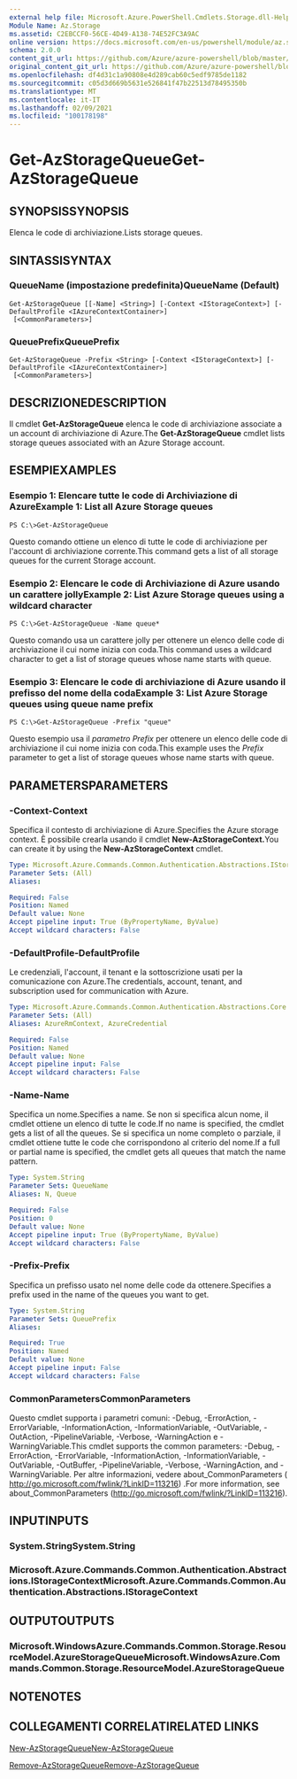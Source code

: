 ```yaml
---
external help file: Microsoft.Azure.PowerShell.Cmdlets.Storage.dll-Help.xml
Module Name: Az.Storage
ms.assetid: C2EBCCF0-56CE-4D49-A138-74E52FC3A9AC
online version: https://docs.microsoft.com/en-us/powershell/module/az.storage/get-azstoragequeue
schema: 2.0.0
content_git_url: https://github.com/Azure/azure-powershell/blob/master/src/Storage/Storage.Management/help/Get-AzStorageQueue.md
original_content_git_url: https://github.com/Azure/azure-powershell/blob/master/src/Storage/Storage.Management/help/Get-AzStorageQueue.md
ms.openlocfilehash: df4d31c1a90808e4d289cab60c5edf9785de1182
ms.sourcegitcommit: c05d3d669b5631e526841f47b22513d78495350b
ms.translationtype: MT
ms.contentlocale: it-IT
ms.lasthandoff: 02/09/2021
ms.locfileid: "100178198"
---
```

# <span data-ttu-id="29a89-101">Get-AzStorageQueue</span><span class="sxs-lookup"><span data-stu-id="29a89-101">Get-AzStorageQueue</span></span>

## <span data-ttu-id="29a89-102">SYNOPSIS</span><span class="sxs-lookup"><span data-stu-id="29a89-102">SYNOPSIS</span></span>
<span data-ttu-id="29a89-103">Elenca le code di archiviazione.</span><span class="sxs-lookup"><span data-stu-id="29a89-103">Lists storage queues.</span></span>

## <span data-ttu-id="29a89-104">SINTASSI</span><span class="sxs-lookup"><span data-stu-id="29a89-104">SYNTAX</span></span>

### <span data-ttu-id="29a89-105">QueueName (impostazione predefinita)</span><span class="sxs-lookup"><span data-stu-id="29a89-105">QueueName (Default)</span></span>
```
Get-AzStorageQueue [[-Name] <String>] [-Context <IStorageContext>] [-DefaultProfile <IAzureContextContainer>]
 [<CommonParameters>]
```

### <span data-ttu-id="29a89-106">QueuePrefix</span><span class="sxs-lookup"><span data-stu-id="29a89-106">QueuePrefix</span></span>
```
Get-AzStorageQueue -Prefix <String> [-Context <IStorageContext>] [-DefaultProfile <IAzureContextContainer>]
 [<CommonParameters>]
```

## <span data-ttu-id="29a89-107">DESCRIZIONE</span><span class="sxs-lookup"><span data-stu-id="29a89-107">DESCRIPTION</span></span>
<span data-ttu-id="29a89-108">Il cmdlet **Get-AzStorageQueue** elenca le code di archiviazione associate a un account di archiviazione di Azure.</span><span class="sxs-lookup"><span data-stu-id="29a89-108">The **Get-AzStorageQueue** cmdlet lists storage queues associated with an Azure Storage account.</span></span>

## <span data-ttu-id="29a89-109">ESEMPI</span><span class="sxs-lookup"><span data-stu-id="29a89-109">EXAMPLES</span></span>

### <span data-ttu-id="29a89-110">Esempio 1: Elencare tutte le code di Archiviazione di Azure</span><span class="sxs-lookup"><span data-stu-id="29a89-110">Example 1: List all Azure Storage queues</span></span>
```
PS C:\>Get-AzStorageQueue
```

<span data-ttu-id="29a89-111">Questo comando ottiene un elenco di tutte le code di archiviazione per l'account di archiviazione corrente.</span><span class="sxs-lookup"><span data-stu-id="29a89-111">This command gets a list of all storage queues for the current Storage account.</span></span>

### <span data-ttu-id="29a89-112">Esempio 2: Elencare le code di Archiviazione di Azure usando un carattere jolly</span><span class="sxs-lookup"><span data-stu-id="29a89-112">Example 2: List Azure Storage queues using a wildcard character</span></span>
```
PS C:\>Get-AzStorageQueue -Name queue*
```

<span data-ttu-id="29a89-113">Questo comando usa un carattere jolly per ottenere un elenco delle code di archiviazione il cui nome inizia con coda.</span><span class="sxs-lookup"><span data-stu-id="29a89-113">This command uses a wildcard character to get a list of storage queues whose name starts with queue.</span></span>

### <span data-ttu-id="29a89-114">Esempio 3: Elencare le code di archiviazione di Azure usando il prefisso del nome della coda</span><span class="sxs-lookup"><span data-stu-id="29a89-114">Example 3: List Azure Storage queues using queue name prefix</span></span>
```
PS C:\>Get-AzStorageQueue -Prefix "queue"
```

<span data-ttu-id="29a89-115">Questo esempio usa il *parametro Prefix* per ottenere un elenco delle code di archiviazione il cui nome inizia con coda.</span><span class="sxs-lookup"><span data-stu-id="29a89-115">This example uses the *Prefix* parameter to get a list of storage queues whose name starts with queue.</span></span>

## <span data-ttu-id="29a89-116">PARAMETERS</span><span class="sxs-lookup"><span data-stu-id="29a89-116">PARAMETERS</span></span>

### <span data-ttu-id="29a89-117">-Context</span><span class="sxs-lookup"><span data-stu-id="29a89-117">-Context</span></span>
<span data-ttu-id="29a89-118">Specifica il contesto di archiviazione di Azure.</span><span class="sxs-lookup"><span data-stu-id="29a89-118">Specifies the Azure storage context.</span></span>
<span data-ttu-id="29a89-119">È possibile crearla usando il cmdlet **New-AzStorageContext.**</span><span class="sxs-lookup"><span data-stu-id="29a89-119">You can create it by using the **New-AzStorageContext** cmdlet.</span></span>

```yaml
Type: Microsoft.Azure.Commands.Common.Authentication.Abstractions.IStorageContext
Parameter Sets: (All)
Aliases:

Required: False
Position: Named
Default value: None
Accept pipeline input: True (ByPropertyName, ByValue)
Accept wildcard characters: False
```

### <span data-ttu-id="29a89-120">-DefaultProfile</span><span class="sxs-lookup"><span data-stu-id="29a89-120">-DefaultProfile</span></span>
<span data-ttu-id="29a89-121">Le credenziali, l'account, il tenant e la sottoscrizione usati per la comunicazione con Azure.</span><span class="sxs-lookup"><span data-stu-id="29a89-121">The credentials, account, tenant, and subscription used for communication with Azure.</span></span>

```yaml
Type: Microsoft.Azure.Commands.Common.Authentication.Abstractions.Core.IAzureContextContainer
Parameter Sets: (All)
Aliases: AzureRmContext, AzureCredential

Required: False
Position: Named
Default value: None
Accept pipeline input: False
Accept wildcard characters: False
```

### <span data-ttu-id="29a89-122">-Name</span><span class="sxs-lookup"><span data-stu-id="29a89-122">-Name</span></span>
<span data-ttu-id="29a89-123">Specifica un nome.</span><span class="sxs-lookup"><span data-stu-id="29a89-123">Specifies a name.</span></span>
<span data-ttu-id="29a89-124">Se non si specifica alcun nome, il cmdlet ottiene un elenco di tutte le code.</span><span class="sxs-lookup"><span data-stu-id="29a89-124">If no name is specified, the cmdlet gets a list of all the queues.</span></span>
<span data-ttu-id="29a89-125">Se si specifica un nome completo o parziale, il cmdlet ottiene tutte le code che corrispondono al criterio del nome.</span><span class="sxs-lookup"><span data-stu-id="29a89-125">If a full or partial name is specified, the cmdlet gets all queues that match the name pattern.</span></span>

```yaml
Type: System.String
Parameter Sets: QueueName
Aliases: N, Queue

Required: False
Position: 0
Default value: None
Accept pipeline input: True (ByPropertyName, ByValue)
Accept wildcard characters: False
```

### <span data-ttu-id="29a89-126">-Prefix</span><span class="sxs-lookup"><span data-stu-id="29a89-126">-Prefix</span></span>
<span data-ttu-id="29a89-127">Specifica un prefisso usato nel nome delle code da ottenere.</span><span class="sxs-lookup"><span data-stu-id="29a89-127">Specifies a prefix used in the name of the queues you want to get.</span></span>

```yaml
Type: System.String
Parameter Sets: QueuePrefix
Aliases:

Required: True
Position: Named
Default value: None
Accept pipeline input: False
Accept wildcard characters: False
```

### <span data-ttu-id="29a89-128">CommonParameters</span><span class="sxs-lookup"><span data-stu-id="29a89-128">CommonParameters</span></span>
<span data-ttu-id="29a89-129">Questo cmdlet supporta i parametri comuni: -Debug, -ErrorAction, -ErrorVariable, -InformationAction, -InformationVariable, -OutVariable, -OutAction, -PipelineVariable, -Verbose, -WarningAction e -WarningVariable.</span><span class="sxs-lookup"><span data-stu-id="29a89-129">This cmdlet supports the common parameters: -Debug, -ErrorAction, -ErrorVariable, -InformationAction, -InformationVariable, -OutVariable, -OutBuffer, -PipelineVariable, -Verbose, -WarningAction, and -WarningVariable.</span></span> <span data-ttu-id="29a89-130">Per altre informazioni, vedere about_CommonParameters ( http://go.microsoft.com/fwlink/?LinkID=113216) .</span><span class="sxs-lookup"><span data-stu-id="29a89-130">For more information, see about_CommonParameters (http://go.microsoft.com/fwlink/?LinkID=113216).</span></span>

## <span data-ttu-id="29a89-131">INPUT</span><span class="sxs-lookup"><span data-stu-id="29a89-131">INPUTS</span></span>

### <span data-ttu-id="29a89-132">System.String</span><span class="sxs-lookup"><span data-stu-id="29a89-132">System.String</span></span>

### <span data-ttu-id="29a89-133">Microsoft.Azure.Commands.Common.Authentication.Abstractions.IStorageContext</span><span class="sxs-lookup"><span data-stu-id="29a89-133">Microsoft.Azure.Commands.Common.Authentication.Abstractions.IStorageContext</span></span>

## <span data-ttu-id="29a89-134">OUTPUT</span><span class="sxs-lookup"><span data-stu-id="29a89-134">OUTPUTS</span></span>

### <span data-ttu-id="29a89-135">Microsoft.WindowsAzure.Commands.Common.Storage.ResourceModel.AzureStorageQueue</span><span class="sxs-lookup"><span data-stu-id="29a89-135">Microsoft.WindowsAzure.Commands.Common.Storage.ResourceModel.AzureStorageQueue</span></span>

## <span data-ttu-id="29a89-136">NOTE</span><span class="sxs-lookup"><span data-stu-id="29a89-136">NOTES</span></span>

## <span data-ttu-id="29a89-137">COLLEGAMENTI CORRELATI</span><span class="sxs-lookup"><span data-stu-id="29a89-137">RELATED LINKS</span></span>

[<span data-ttu-id="29a89-138">New-AzStorageQueue</span><span class="sxs-lookup"><span data-stu-id="29a89-138">New-AzStorageQueue</span></span>](./New-AzStorageQueue.md)

[<span data-ttu-id="29a89-139">Remove-AzStorageQueue</span><span class="sxs-lookup"><span data-stu-id="29a89-139">Remove-AzStorageQueue</span></span>](./Remove-AzStorageQueue.md)


